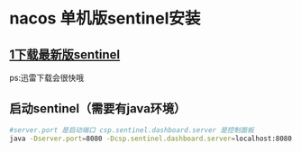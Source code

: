 # nacos 单机版sentinel安装	

## [1下载最新版sentinel](https://github.com/alibaba/Sentinel/releases)
ps:迅雷下载会很快哦

## 启动sentinel（需要有java环境）

```sh
#server.port 是启动端口 csp.sentinel.dashboard.server 是控制面板
java -Dserver.port=8080 -Dcsp.sentinel.dashboard.server=localhost:8080 -jar sentinel-dashboard-1.7.2.jar
```



